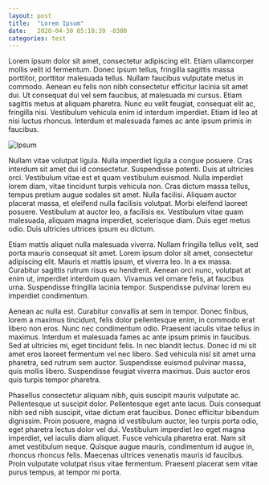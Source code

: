 ```yaml
---
layout: post
title:  "Lorem Ipsum"
date:   2020-04-30 05:10:39 -0300
categories: test
---
```

Lorem ipsum dolor sit amet, consectetur adipiscing elit. Etiam ullamcorper mollis velit id fermentum. Donec ipsum tellus, fringilla sagittis massa porttitor, porttitor malesuada tellus. Nullam faucibus vulputate metus in commodo. Aenean eu felis non nibh consectetur efficitur lacinia sit amet dui. Ut consequat dui vel sem faucibus, at malesuada mi cursus. Etiam sagittis metus at aliquam pharetra. Nunc eu velit feugiat, consequat elit ac, fringilla nisi. Vestibulum vehicula enim id interdum imperdiet. Etiam id leo at nisi luctus rhoncus. Interdum et malesuada fames ac ante ipsum primis in faucibus.

<img class="post-img" src="https://www.oficinadanet.com.br/imagens/post/25197/750xNximages.jpg.pagespeed.ic.23e50a812b.jpg" title="Ipsum">

Nullam vitae volutpat ligula. Nulla imperdiet ligula a congue posuere. Cras interdum sit amet dui id consectetur. Suspendisse potenti. Duis at ultricies orci. Vestibulum vitae est et quam vestibulum euismod. Nulla imperdiet lorem diam, vitae tincidunt turpis vehicula non. Cras dictum massa tellus, tempus pretium augue sodales sit amet. Nulla facilisi. Aliquam auctor placerat massa, et eleifend nulla facilisis volutpat. Morbi eleifend laoreet posuere. Vestibulum at auctor leo, a facilisis ex. Vestibulum vitae quam malesuada, aliquam magna imperdiet, scelerisque diam. Duis eget metus odio. Duis ultricies ultrices ipsum eu dictum.

Etiam mattis aliquet nulla malesuada viverra. Nullam fringilla tellus velit, sed porta mauris consequat sit amet. Lorem ipsum dolor sit amet, consectetur adipiscing elit. Mauris et mattis ipsum, et viverra leo. In a ex massa. Curabitur sagittis rutrum risus eu hendrerit. Aenean orci nunc, volutpat at enim ut, imperdiet interdum quam. Vivamus vel ornare felis, at faucibus urna. Suspendisse fringilla lacinia tempor. Suspendisse pulvinar lorem eu imperdiet condimentum.

Aenean ac nulla est. Curabitur convallis at sem in tempor. Donec finibus, lorem a maximus tincidunt, felis dolor pellentesque enim, in commodo erat libero non eros. Nunc nec condimentum odio. Praesent iaculis vitae tellus in maximus. Interdum et malesuada fames ac ante ipsum primis in faucibus. Sed at ultricies mi, eget tincidunt felis. In nec blandit lectus. Donec id mi sit amet eros laoreet fermentum vel nec libero. Sed vehicula nisl sit amet urna pharetra, sed rutrum sem auctor. Suspendisse euismod pulvinar massa, quis mollis libero. Suspendisse feugiat viverra maximus. Duis auctor eros quis turpis tempor pharetra.

Phasellus consectetur aliquam nibh, quis suscipit mauris vulputate ac. Pellentesque ut suscipit dolor. Pellentesque eget ante lacus. Duis consequat nibh sed nibh suscipit, vitae dictum erat faucibus. Donec efficitur bibendum dignissim. Proin posuere, magna id vestibulum auctor, leo turpis porta odio, eget pharetra lectus dolor vel dui. Vestibulum imperdiet leo eget magna imperdiet, vel iaculis diam aliquet. Fusce vehicula pharetra erat. Nam sit amet vestibulum neque. Quisque augue mauris, condimentum id augue in, rhoncus rhoncus felis. Maecenas ultrices venenatis mauris id faucibus. Proin vulputate volutpat risus vitae fermentum. Praesent placerat sem vitae purus tempus, at tempor mi porta.
